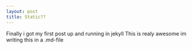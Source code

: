 ```yaml
---
layout: post
title: Static?? 
---
```


Finally i got my first post up and running in jekyll
This is realy awesome im writing this in a .md-file